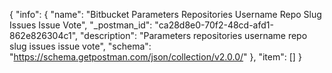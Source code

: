 {
  "info": {
    "name": "Bitbucket Parameters Repositories Username Repo Slug Issues Issue  Vote",
    "_postman_id": "ca28d8e0-70f2-48cd-afd1-862e826304c1",
    "description": "Parameters repositories username repo slug issues issue  vote",
    "schema": "https://schema.getpostman.com/json/collection/v2.0.0/"
  },
  "item": []
}